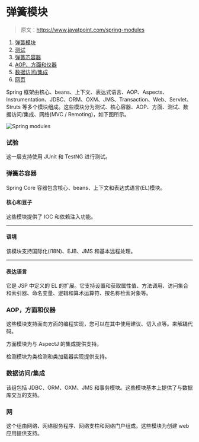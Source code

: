 # 弹簧模块

> 原文：<https://www.javatpoint.com/spring-modules>

1.  [弹簧模块](#)
2.  [测试](#sptest)
3.  [弹簧芯容器](#spcore)
4.  [AOP、方面和仪器](#spaop)
5.  [数据访问/集成](#spda)
6.  [网页](#spweb)

Spring 框架由核心、beans、上下文、表达式语言、AOP、Aspects、Instrumentation、JDBC、ORM、OXM、JMS、Transaction、Web、Servlet、Struts 等多个模块组成。这些模块分为测试、核心容器、AOP、方面、测试、数据访问/集成、网络(MVC / Remoting)，如下图所示。

![Spring modules](../img/80033fb287cbb62209e95335f2f8f3a9.png)

### 试验

这一层支持使用 JUnit 和 TestNG 进行测试。

### 弹簧芯容器

Spring Core 容器包含核心、beans、上下文和表达式语言(EL)模块。

#### 核心和豆子

这些模块提供了 IOC 和依赖注入功能。

* * *

#### 语境

该模块支持国际化(I18N)、EJB、JMS 和基本远程处理。

* * *

#### 表达语言

它是 JSP 中定义的 EL 的扩展。它支持设置和获取属性值、方法调用、访问集合和索引器、命名变量、逻辑和算术运算符、按名称检索对象等。

### AOP，方面和仪器

这些模块支持面向方面的编程实现，您可以在其中使用建议、切入点等。来解耦代码。

方面模块为与 AspectJ 的集成提供支持。

检测模块为类检测和类加载器实现提供支持。

### 数据访问/集成

该组包括 JDBC、ORM、OXM、JMS 和事务模块。这些模块基本上提供了与数据库交互的支持。

### 网

这个组由网络、网络服务程序、网络支柱和网络门户组成。这些模块为创建 web 应用提供支持。